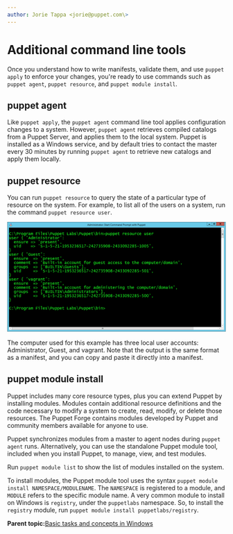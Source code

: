```yaml
---
author: Jorie Tappa <jorie@puppet.com\>
---
```


# Additional command line tools

Once you understand how to write manifests, validate them, and use `puppet apply` to enforce your changes, you're ready to use commands such as `puppet agent`, `puppet resource`, and `puppet module install`.

## puppet agent

Like `puppet apply`, the `puppet agent` command line tool applies configuration changes to a system. However, `puppet agent` retrieves compiled catalogs from a Puppet Server, and applies them to the local system. Puppet is installed as a Windows service, and by default tries to contact the master every 30 minutes by running `puppet agent` to retrieve new catalogs and apply them locally.

## puppet resource

You can run `puppet resource` to query the state of a particular type of resource on the system. For example, to list all of the users on a system, run the command `puppet resource user`.

![A terminal window showing user information, such as user groups and user ID, returned by the puppet resource user command.](puppet_resource_user_output.png)

The computer used for this example has three local user accounts: Administrator, Guest, and vagrant. Note that the output is the same format as a manifest, and you can copy and paste it directly into a manifest.

## puppet module install

Puppet includes many core resource types, plus you can extend Puppet by installing modules. Modules contain additional resource definitions and the code necessary to modify a system to create, read, modify, or delete those resources. The Puppet Forge contains modules developed by Puppet and community members available for anyone to use.

Puppet synchronizes modules from a master to agent nodes during `puppet agent` runs. Alternatively, you can use the standalone Puppet module tool, included when you install Puppet, to manage, view, and test modules.

Run `puppet module list` to show the list of modules installed on the system.

To install modules, the Puppet module tool uses the syntax `puppet module install NAMESPACE/MODULENAME`. The `NAMESPACE` is registered to a module, and `MODULE` refers to the specific module name. A very common module to install on Windows is `registry`, under the `puppetlabs` namespace. So, to install the `registry` module, run `puppet module install puppetlabs/registry`.

**Parent topic:**[Basic tasks and concepts in Windows](basic_tasks_and_concepts_in_windows.md)

